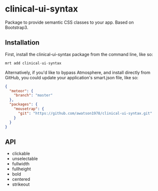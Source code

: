 clinical-ui-syntax
=========================

Package to provide semantic CSS classes to your app.  Based on Bootstrap3.  


## Installation

First, install the clinical-ui-syntax package from the command line, like so:

````js
mrt add clinical-ui-syntax
````

Alternatively, if you'd like to bypass Atmosphere, and install directly from GitHub, you could update your application's smart.json file, like so:

````json
{
  "meteor": {
    "branch": "master"
  },
  "packages": {
    "mousetrap": {
      "git": "https://github.com/awatson1978/clinical-ui-syntax.git"
    }
  }
}
````

## API  

- clickable
- unselectable
- fullwidth
- fullheight
- bold
- centered
- strikeout



